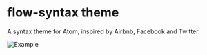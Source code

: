 # flow-syntax theme

A syntax theme for Atom, inspired by Airbnb, Facebook and Twitter.

![Example](http://s32.postimg.org/uchwt00zp/Skjermbilde_2016_05_08_kl_20_35_19.png)
